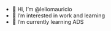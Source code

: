 - 👋 Hi, I’m @leliomauricio
- 👀 I’m interested in work and learning
- 🌱 I’m currently learning ADS

<!---
leliomauricio/leliomauricio is a ✨ special ✨ repository because its `README.md` (this file) appears on your GitHub profile.
You can click the Preview link to take a look at your changes.
--->
